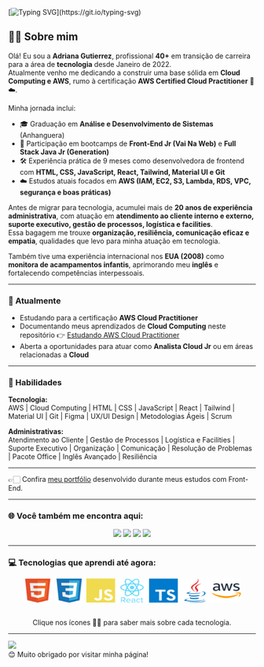 [![Typing SVG](https://readme-typing-svg.herokuapp.com/?color=%23FF69B4&lines=Ol%C3%A1!+Sou+Adriana+Gutierrez!;Seja+bem-vindo(a)+ao+meu+GitHub!;)](https://git.io/typing-svg)

## 👩‍💻 Sobre mim  

Olá! Eu sou a **Adriana Gutierrez**, profissional **40+** em transição de carreira para a área de **tecnologia** desde Janeiro de 2022.  
Atualmente venho me dedicando a construir uma base sólida em **Cloud Computing e AWS**, rumo à certificação **AWS Certified Cloud Practitioner** 🚀☁️.  

Minha jornada inclui:  
- 🎓 Graduação em **Análise e Desenvolvimento de Sistemas** (Anhanguera)  
- 🚀 Participação em bootcamps de **Front-End Jr (Vai Na Web)** e **Full Stack Java Jr (Generation)**  
- 🛠️ Experiência prática de 9 meses como desenvolvedora de frontend com **HTML, CSS, JavaScript, React, Tailwind, Material UI e Git**  
- ☁️ Estudos atuais focados em **AWS (IAM, EC2, S3, Lambda, RDS, VPC, segurança e boas práticas)**  

Antes de migrar para tecnologia, acumulei mais de **20 anos de experiência administrativa**, com atuação em **atendimento ao cliente interno e externo, suporte executivo, gestão de processos, logística e facilities**.  
Essa bagagem me trouxe **organização, resiliência, comunicação eficaz e empatia**, qualidades que levo para minha atuação em tecnologia.  

Também tive uma experiência internacional nos **EUA (2008)** como **monitora de acampamentos infantis**, aprimorando meu **inglês** e fortalecendo competências interpessoais.  

---

### 🚀 Atualmente
- Estudando para a certificação **AWS Cloud Practitioner**  
- Documentando meus aprendizados de **Cloud Computing** neste repositório 👉 [Estudando AWS Cloud Practitioner](https://github.com/DrikaDev/Estudando-AWS-Cloud-Practitioner/blob/main/README.md)  
- Aberta a oportunidades para atuar como **Analista Cloud Jr** ou em áreas relacionadas a **Cloud**  

---

### 🔑 Habilidades

**Tecnologia:**  
AWS | Cloud Computing | HTML | CSS | JavaScript | React | Tailwind | Material UI | Git | Figma | UX/UI Design | Metodologias Ágeis | Scrum  

**Administrativas:**  
Atendimento ao Cliente | Gestão de Processos | Logística e Facilities | Suporte Executivo | Organização | Comunicação | Resolução de Problemas | Pacote Office | Inglês Avançado | Resiliência  

---

👉🏻 Confira [meu portfólio](https://portfolio-drikadev.netlify.app/) desenvolvido durante meus estudos com Front-End.

---

### 🌐 Você também me encontra aqui:
<div align="center">  
  <a href ="https://www.linkedin.com/in/adri-ana-gutierrez/"><img src="https://img.shields.io/badge/-LinkedIn-%230077B5?style=for-the-badge&logo=linkedin&logoColor=white" target="_blank"></a>
  <a href ="https://www.instagram.com/drika_guti_guti"><img src="https://img.shields.io/badge/-Instagram-%23E4405F?style=for-the-badge&logo=instagram&logoColor=white" target="_blank"></a>
  <a href ="mailto:adri.ana.gutierrez@hotmail.com"><img src="https://img.shields.io/badge/-Gmail-%23333?style=for-the-badge&logo=gmail&logoColor=white" target="_blank"></a>
  <a href ="https://wa.me/5511947126618"><img src="https://img.shields.io/badge/WhatsApp-25D366?style=for-the-badge&logo=whatsapp&logoColor=white" target="_blank"></a>
</div>

---

### 💻 Tecnologias que aprendi até agora:
<div align="center">
  <a href="https://www.w3schools.com/html/" target="_blank"><img align="center" alt="HTML" height="50" width="60" title="Html" src="https://raw.githubusercontent.com/devicons/devicon/master/icons/html5/html5-original.svg"></a>
  <a href="https://www.w3schools.com/css/" target="_blank"><img align="center" alt="CSS" height="50" width="60" title="CSS" src="https://raw.githubusercontent.com/devicons/devicon/master/icons/css3/css3-original.svg"></a>
  <a href="https://www.w3schools.com/js/" target="_blank"><img align="center" alt="JavaScript" height="50" width="60" title="JavaScript" src="https://raw.githubusercontent.com/devicons/devicon/master/icons/javascript/javascript-plain.svg"></a>
  <a href="https://www.w3schools.com/react/" target="_blank"><img align="center" alt="React" height="50" width="60" title="React" src="https://github.com/devicons/devicon/blob/master/icons/react/react-original-wordmark.svg"></a>
  <a href="https://www.w3schools.com/typescript/" target="_blank"><img align="center" alt="TypeScript" height="50" width="60" title="TypeScript" src="https://github.com/devicons/devicon/blob/master/icons/typescript/typescript-original.svg"></a>
  <a href="https://www.w3schools.com/java/" target="_blank"><img align="center" alt="Java" height="50" width="60" title="Java" src="https://github.com/devicons/devicon/blob/master/icons/java/java-original.svg"></a>
  <a href="https://aws.amazon.com/pt/what-is-aws/?nc1=f_cc/" target="_blank"><img align="center" alt="AWS" height="50" width="60" title="AWS" src="https://github.com/devicons/devicon/blob/master/icons/amazonwebservices/amazonwebservices-original-wordmark.svg"></a>
  <br><br>
  <p>Clique nos ícones ☝🏻 para saber mais sobre cada tecnologia.</p>
</div>

---

![](https://komarev.com/ghpvc/?username=DrikaDev)  
😊 Muito obrigado por visitar minha página!
